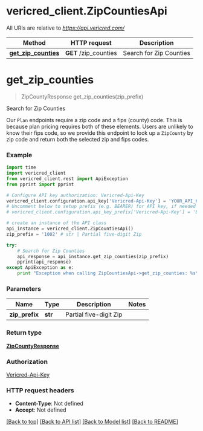 # vericred_client.ZipCountiesApi

All URIs are relative to *https://api.vericred.com/*

Method | HTTP request | Description
------------- | ------------- | -------------
[**get_zip_counties**](ZipCountiesApi.md#get_zip_counties) | **GET** /zip_counties | Search for Zip Counties


# **get_zip_counties**
> ZipCountyResponse get_zip_counties(zip_prefix)

Search for Zip Counties

Our `Plan` endpoints require a zip code and a fips (county) code.  This is because plan pricing requires both of these elements.  Users are unlikely to know their fips code, so we provide this endpoint to look up a `ZipCounty` by zip code and return both the selected zip and fips codes.

### Example 
```python
import time
import vericred_client
from vericred_client.rest import ApiException
from pprint import pprint

# Configure API key authorization: Vericred-Api-Key
vericred_client.configuration.api_key['Vericred-Api-Key'] = 'YOUR_API_KEY'
# Uncomment below to setup prefix (e.g. BEARER) for API key, if needed
# vericred_client.configuration.api_key_prefix['Vericred-Api-Key'] = 'BEARER'

# create an instance of the API class
api_instance = vericred_client.ZipCountiesApi()
zip_prefix = '1002' # str | Partial five-digit Zip

try: 
    # Search for Zip Counties
    api_response = api_instance.get_zip_counties(zip_prefix)
    pprint(api_response)
except ApiException as e:
    print "Exception when calling ZipCountiesApi->get_zip_counties: %s\n" % e
```

### Parameters

Name | Type | Description  | Notes
------------- | ------------- | ------------- | -------------
 **zip_prefix** | **str**| Partial five-digit Zip | 

### Return type

[**ZipCountyResponse**](ZipCountyResponse.md)

### Authorization

[Vericred-Api-Key](../README.md#Vericred-Api-Key)

### HTTP request headers

 - **Content-Type**: Not defined
 - **Accept**: Not defined

[[Back to top]](#) [[Back to API list]](../README.md#documentation-for-api-endpoints) [[Back to Model list]](../README.md#documentation-for-models) [[Back to README]](../README.md)

